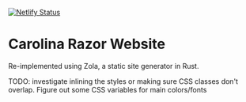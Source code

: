 [![Netlify Status](https://api.netlify.com/api/v1/badges/41d129ae-59c0-4512-9ea9-ce6df5436e5a/deploy-status)](https://app.netlify.com/sites/carolinarazor/deploys)
# Carolina Razor Website

Re-implemented using Zola, a static site generator in Rust.

TODO: investigate inlining the styles or making sure CSS classes don't overlap.
Figure out some CSS variables for main colors/fonts